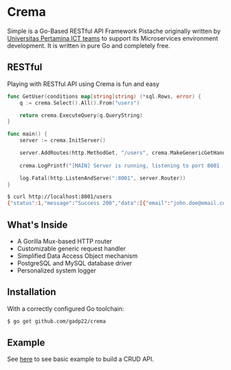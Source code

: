 
# Crema
Simple is a Go-Based RESTful API Framework Pistache originally written by [Universitas Pertamina ICT teams](https://tki.universitaspertamina.ac.id) to support its Microservices environment development. It is written in pure Go and completely free.

## RESTful
Playing with RESTful API using Crema is fun and easy

```go
func GetUser(conditions map[string]string) (*sql.Rows, error) {
	q := crema.Select().All().From("users")

	return crema.ExecuteQuery(q.QueryString)
}

func main() {
	server := crema.InitServer()

	server.AddRoutes(http.MethodGet, "/users", crema.MakeGenericGetHandler(GetUser))
  
	crema.LogPrintf("[MAIN] Server is running, listening to port 8001 ....")

	log.Fatal(http.ListenAndServe(":8001", server.Router))
}
```

```sh
$ curl http://localhost:8001/users
{"status":1,"message":"Success 200","data":[{"email":"john.doe@email.com","id":16,"name":"John Doe"},{"email":"bob@email.com","id":17,"name":"Bob"}]}
```


## What's Inside

* A Gorilla Mux-based HTTP router
* Customizable generic request handler
* Simplified Data Access Object mechanism
* PostgreSQL and MySQL database driver
* Personalized system logger

## Installation
With a correctly configured Go toolchain:

```sh
$ go get github.com/gadp22/crema
```

## Example
See [here](https://github.com/gadp22/crema/blob/master/example.go) to see basic example to build a CRUD API. 
